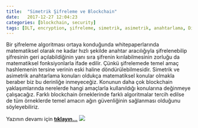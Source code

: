 ```yaml
---
title:  "Simetrik Şifreleme ve Blockchain"
date:   2017-12-27 12:04:23
categories: [blockchain, security]
tags: [DLT, encryption, şifreleme, simetrik, asimetrik, anahtarlama, Distributed, Legder, Blockchain, Bitcoin, Block, Mehmet Cem Yücel, Mehmet, Cem, Yucel, Yücel, blockchainturk, blockchainturk.net]
---
```


Bir şifreleme algoritması ortaya konduğunda whitepaperlarında matematiksel olarak ne kadar hızlı şekilde anahtar aracılığıyla şifrelenebilip şifresinin geri açılabildiğinin yanı sıra şifrenin kırılabilmesinin zorluğu da matematiksel fonksiyonlarla ifade edilir. Çünkü şifrelemede temel amaç hashlemenin tersine verinin eski haline döndürülebilmesidir. Simetrik ve asimetrik anahtarlama konuları oldukça matematiksel konular olmakla beraber biz bu derinliğe inmeyeceğiz. Konunun daha çok blockchain yaklaşımlarında nerelerde hangi amaçlarla kullanıldığı konularına değinmeye çalışacağız. Farklı blockchain örneklerinde farklı algoritmalar tercih edilse de tüm örneklerde temel amacın ağın güvenliğinin sağlanması olduğunu söyleyebiliriz.

Yazının devamı için
<a style="font-weight:bold" href="https://medium.com/blockchainturk/980c1cbd7a12?utm_source=mehmetcemyucel.com&utm_medium=refferal&utm_campaign=blog" target="_blank">tıklayın...</a>
![](https://cdn-images-1.medium.com/max/800/1*kQJWhkNIuQ-kWnV1LGUm6w.jpeg)